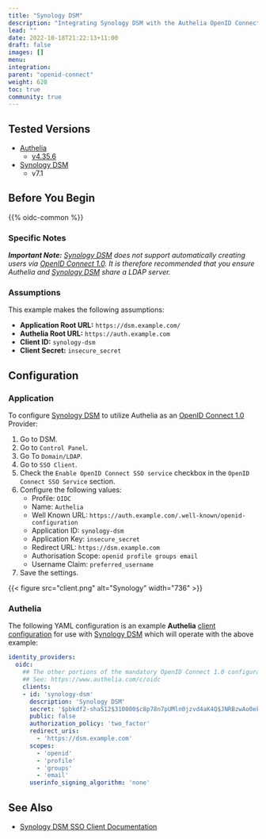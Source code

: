 ```yaml
---
title: "Synology DSM"
description: "Integrating Synology DSM with the Authelia OpenID Connect Provider."
lead: ""
date: 2022-10-18T21:22:13+11:00
draft: false
images: []
menu:
integration:
parent: "openid-connect"
weight: 620
toc: true
community: true
---
```


## Tested Versions

* [Authelia]
  * [v4.35.6](https://github.com/authelia/authelia/releases/tag/v4.35.6)
* [Synology DSM]
  * v7.1

## Before You Begin

{{% oidc-common %}}

### Specific Notes

*__Important Note:__ [Synology DSM] does not support automatically creating users via [OpenID Connect 1.0]. It is therefore
recommended that you ensure Authelia and [Synology DSM] share a LDAP server.*

### Assumptions

This example makes the following assumptions:

* __Application Root URL:__ `https://dsm.example.com/`
* __Authelia Root URL:__ `https://auth.example.com`
* __Client ID:__ `synology-dsm`
* __Client Secret:__ `insecure_secret`

## Configuration

### Application

To configure [Synology DSM] to utilize Authelia as an [OpenID Connect 1.0] Provider:

1. Go to DSM.
2. Go to `Control Panel`.
3. Go To `Domain/LDAP`.
4. Go to `SSO Client`.
5. Check the `Enable OpenID Connect SSO service` checkbox in the `OpenID Connect SSO Service` section.
6. Configure the following values:
    * Profile: `OIDC`
    * Name: `Authelia`
    * Well Known URL: `https://auth.example.com/.well-known/openid-configuration`
    * Application ID: `synology-dsm`
    * Application Key: `insecure_secret`
    * Redirect URL: `https://dsm.example.com`
    * Authorisation Scope: `openid profile groups email`
    * Username Claim: `preferred_username`
7. Save the settings.

{{< figure src="client.png" alt="Synology" width="736" >}}

### Authelia

The following YAML configuration is an example __Authelia__
[client configuration](../../../configuration/identity-providers/openid-connect/clients.md) for use with [Synology DSM]
which will operate with the above example:

```yaml
identity_providers:
  oidc:
    ## The other portions of the mandatory OpenID Connect 1.0 configuration go here.
    ## See: https://www.authelia.com/c/oidc
    clients:
    - id: 'synology-dsm'
      description: 'Synology DSM'
      secret: '$pbkdf2-sha512$310000$c8p78n7pUMln0jzvd4aK4Q$JNRBzwAo0ek5qKn50cFzzvE9RXV88h1wJn5KGiHrD0YKtZaR/nCb2CJPOsKaPK0hjf.9yHxzQGZziziccp6Yng'  # The digest of 'insecure_secret'.
      public: false
      authorization_policy: 'two_factor'
      redirect_uris:
        - 'https://dsm.example.com'
      scopes:
        - 'openid'
        - 'profile'
        - 'groups'
        - 'email'
      userinfo_signing_algorithm: 'none'
```

## See Also

* [Synology DSM SSO Client Documentation](https://kb.synology.com/en-af/DSM/help/DSM/AdminCenter/file_directory_service_sso?version=7)

[Authelia]: https://www.authelia.com
[Synology DSM]: https://www.synology.com/en-global/dsm
[OpenID Connect 1.0]: ../../openid-connect/introduction.md
